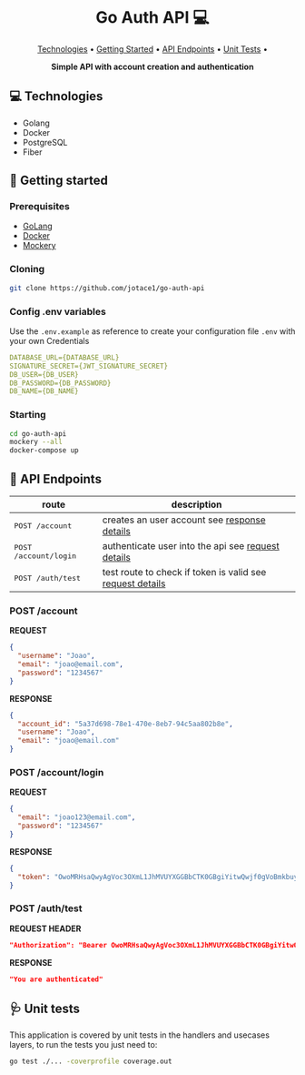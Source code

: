 <h1 align="center" style="font-weight: bold;">Go Auth API 💻</h1>

<p align="center">
 <a href="#tech">Technologies</a> • 
 <a href="#started">Getting Started</a> • 
  <a href="#routes">API Endpoints</a> •
  <a href="#unit_tests">Unit Tests</a> •
 
</p>

<p align="center">
    <b>Simple API with account creation and authentication</b>
</p>

<h2 id="technologies">💻 Technologies</h2>

- Golang
- Docker
- PostgreSQL
- Fiber

<h2 id="started">🚀 Getting started</h2>

<h3>Prerequisites</h3>

- [GoLang](https://go.dev/)
- [Docker](https://www.docker.com/)
- [Mockery](https://vektra.github.io/mockery/latest/)

<h3>Cloning</h3>

```bash
git clone https://github.com/jotace1/go-auth-api
```

<h3>Config .env variables</h2>

Use the `.env.example` as reference to create your configuration file `.env` with your own Credentials

```yaml
DATABASE_URL={DATABASE_URL}
SIGNATURE_SECRET={JWT_SIGNATURE_SECRET}
DB_USER={DB_USER}
DB_PASSWORD={DB_PASSWORD}
DB_NAME={DB_NAME}
```

<h3>Starting</h3>

```bash
cd go-auth-api
mockery --all
docker-compose up
```

<h2 id="routes">📍 API Endpoints</h2>

| route               | description                                          
|----------------------|-----------------------------------------------------
| <kbd>POST /account</kbd>     | creates an user account see [response details](#post-auth-account)
| <kbd>POST /account/login</kbd>     | authenticate user into the api see [request details](#post-auth-login)
| <kbd>POST /auth/test</kbd>     | test route to check if token is valid see [request details](#post-auth-route)

<h3 id="post-auth-account">POST /account</h3>

**REQUEST**
```json
{
  "username": "Joao",
  "email": "joao@email.com",
  "password": "1234567"
}
```


**RESPONSE**
```json
{
  "account_id": "5a37d698-78e1-470e-8eb7-94c5aa802b8e",
  "username": "Joao",
  "email": "joao@email.com"
}
```

<h3 id="post-auth-login">POST /account/login</h3>

**REQUEST**
```json
{
  "email": "joao123@email.com",
  "password": "1234567"
}
```

**RESPONSE**
```json
{
  "token": "OwoMRHsaQwyAgVoc3OXmL1JhMVUYXGGBbCTK0GBgiYitwQwjf0gVoBmkbuyy0pSi"
}
```

<h3 id="post-auth-route">POST /auth/test</h3>

**REQUEST HEADER**
```json
"Authorization": "Bearer OwoMRHsaQwyAgVoc3OXmL1JhMVUYXGGBbCTK0GBgiYitwQwjf0gVoBmkbuyy0pSi"
```

**RESPONSE**
```json
"You are authenticated"
```


<h2 id="unit_tests">🩺 Unit tests</h2>

This application is covered by unit tests in the handlers and usecases layers, to run the tests you just need to:

```bash
go test ./... -coverprofile coverage.out
```
